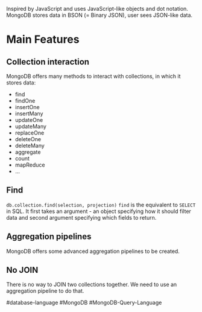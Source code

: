 Inspired by JavaScript and uses JavaScript-like objects and dot notation. MongoDB stores data in BSON (= Binary JSON), user sees JSON-like data.

# Main Features
## Collection interaction
MongoDB offers many methods to interact with collections, in which it stores data:
- find
- findOne
- insertOne
- insertMany
- updateOne
- updateMany
- replaceOne
- deleteOne
- deleteMany
- aggregate
- count
- mapReduce
- ...

## Find
`db.collection.find(selection, projection)`
`find` is the equivalent to `SELECT` in SQL. It first takes an argument - an object specifying how it should filter data and second argument specifying which fields to return.

## Aggregation pipelines
MongoDB offers some advanced aggregation pipelines to be created.

## No JOIN
There is no way to JOIN two collections together. We need to use an aggregation pipeline to do that.

#database-language 
#MongoDB
#MongoDB-Query-Language